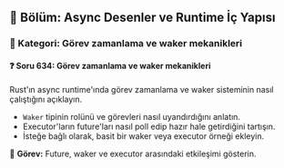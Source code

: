 ## 📘 Bölüm: Async Desenler ve Runtime İç Yapısı  
### 🔹 Kategori: Görev zamanlama ve waker mekanikleri  
#### ❓ Soru 634: Görev zamanlama ve waker mekanikleri

Rust'ın async runtime'ında görev zamanlama ve waker sisteminin nasıl çalıştığını açıklayın.

- `Waker` tipinin rolünü ve görevleri nasıl uyandırdığını anlatın.
- Executor'ların future'ları nasıl poll edip hazır hale getirdiğini tartışın.
- İsteğe bağlı olarak, basit bir waker veya executor örneği ekleyin.

🔧 **Görev:** Future, waker ve executor arasındaki etkileşimi gösterin.
